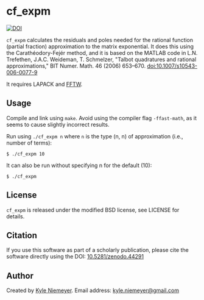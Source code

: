 cf_expm
=======

[![DOI](https://zenodo.org/badge/doi/10.5281/zenodo.44291.svg)](http://dx.doi.org/10.5281/zenodo.44291)

`cf_expm` calculates the residuals and poles needed for the rational function (partial fraction) approximation to the matrix exponential. It does this using the Carathéodory-Fejér method, and it is based on the MATLAB code in L.N. Trefethen, J.A.C. Weideman, T. Schmelzer, "Talbot quadratures and rational approximations," BIT Numer. Math. 46 (2006) 653–670. [doi:10.1007/s10543-006-0077-9](http://dx.doi.org/10.1007/s10543-006-0077-9)

It requires LAPACK and [FFTW](http://www.fftw.org/).

Usage
-------

Compile and link using `make`. Avoid using the compiler flag `-ffast-math`, as it seems to cause slightly incorrect results.

Run using `./cf_expm n` where `n` is the type (n, n) of approximation (i.e., number of terms):

    $ ./cf_expm 10

It can also be run without specifying n for the default (10):

    $ ./cf_expm

License
-------

`cf_expm` is released under the modified BSD license, see LICENSE for details.

Citation
--------
If you use this software as part of a scholarly publication, please cite the software directly using the DOI: [10.5281/zenodo.44291](http://dx.doi.org/10.5281/zenodo.44291)

Author
------

Created by [Kyle Niemeyer](http://kyleniemeyer.com). Email address: [kyle.niemeyer@gmail.com](mailto:kyle.niemeyer@gmail.com)